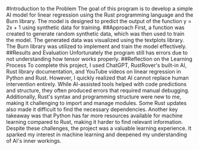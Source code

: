#Introduction to the Problem
The goal of this program is to develop a simple AI model for linear regression using the Rust programming language and the Burn library. The model is designed to predict the output of the function y = 2x + 1 using synthetic data for training.
##Approach
First, a function was created to generate random synthetic data, which was then used to train the model. The generated data was visualized using the textplots library. The Burn library was utilized to implement and train the model effectively.
##Results and Evaluation
Unfortunately the program still has errors due to not understanding how tensor works properly.
##Reflection on the Learning Process
To complete this project, I used ChatGPT, RustRover's built-in AI, Rust library documentation, and YouTube videos on linear regression in Python and Rust. However, I quickly realized that AI cannot replace human intervention entirely. While AI-assisted tools helped with code predictions and structure, they often produced errors that required manual debugging.
Additionally, Rust's syntax and programming structure were new to me, making it challenging to import and manage modules. Some Rust updates also made it difficult to find the necessary dependencies. Another key takeaway was that Python has far more resources available for machine learning compared to Rust, making it harder to find relevant information.
Despite these challenges, the project was a valuable learning experience. It sparked my interest in machine learning and deepened my understanding of AI's inner workings.

